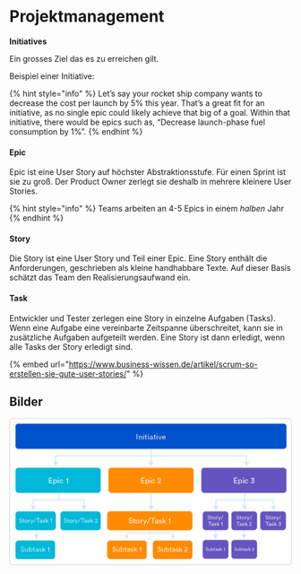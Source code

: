 # Projektmanagement

**Initiatives**

Ein grosses Ziel das es zu erreichen gilt.

Beispiel einer Initiative:

{% hint style="info" %}
Let’s say your rocket ship company wants to decrease the cost per launch by 5% this year. That’s a great fit for an initiative, as no single epic could likely achieve that big of a goal. Within that initiative, there would be epics such as, “Decrease launch-phase fuel consumption by 1%”.
{% endhint %}

#### Epic

Epic ist eine User Story auf höchster Abstraktionsstufe. Für einen Sprint ist sie zu groß. Der Product Owner zerlegt sie deshalb in mehrere kleinere User Stories.

{% hint style="info" %}
Teams arbeiten an 4-5 Epics in einem _halben_ Jahr
{% endhint %}

#### Story

Die Story ist eine User Story und Teil einer Epic. Eine Story enthält die Anforderungen, geschrieben als kleine handhabbare Texte. Auf dieser Basis schätzt das Team den Realisierungsaufwand ein.

#### Task

Entwickler und Tester zerlegen eine Story in einzelne Aufgaben \(Tasks\). Wenn eine Aufgabe eine vereinbarte Zeitspanne überschreitet, kann sie in zusätzliche Aufgaben aufgeteilt werden. Eine Story ist dann erledigt, wenn alle Tasks der Story erledigt sind.

{% embed url="https://www.business-wissen.de/artikel/scrum-so-erstellen-sie-gute-user-stories/" %}

## Bilder

![](../.gitbook/assets/epics-vs-stories-agile-development.png)

